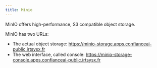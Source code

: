 ```yaml
---
title: Minio
---
```


MinIO offers high-performance, S3 compatible object storage.

MinIO has two URLs:

- The actual object storage: https://minio-storage.apps.confianceai-public.irtsysx.fr
- The web interface, called console: https://minio-storage-console.apps.confianceai-public.irtsysx.fr